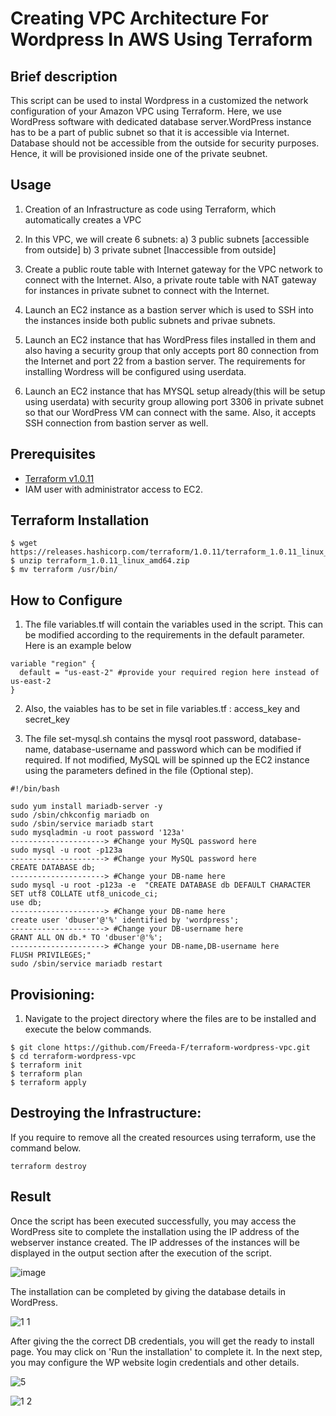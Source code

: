 # Creating VPC Architecture For Wordpress In AWS Using Terraform

## Brief description
This script can be used to instal Wordpress in a customized the network configuration of your Amazon VPC using Terraform. Here, we use WordPress software with dedicated database server.WordPress instance has to be a part of public subnet so that it is accessible via Internet. Database should not be accessible from the outside for security purposes. Hence, it will be provisioned inside one of the private seubnet.


## Usage

1) Creation of an Infrastructure as code using Terraform, which automatically creates a VPC

2) In this VPC, we will create 6 subnets: a) 3 public subnets [accessible from outside] b) 3 private subnet [Inaccessible from outside]

3) Create a public route table with Internet gateway for the VPC network to connect with the Internet. Also, a private route table with NAT gateway for instances in private subnet to connect with the Internet.

4) Launch an EC2 instance as a bastion server which is used to SSH into the instances inside both public subnets and privae subnets.

5) Launch an EC2 instance that has WordPress files installed in them and also having a security group that only accepts port 80 connection from the Internet and port 22 from a bastion server. The requirements for installing Wordress will be configured using userdata.

6) Launch an EC2 instance that has MYSQL setup already(this will be setup using userdata) with security group allowing port 3306 in private subnet so that our WordPress VM can connect with the same. Also, it accepts SSH connection from bastion server as well.

## Prerequisites

- [Terraform v1.0.11](https://www.terraform.io/downloads.html)
- IAM user with administrator access to EC2.

## Terraform Installation

```
$ wget https://releases.hashicorp.com/terraform/1.0.11/terraform_1.0.11_linux_amd64.zip
$ unzip terraform_1.0.11_linux_amd64.zip
$ mv terraform /usr/bin/
```
## How to Configure

1. The file variables.tf will contain the variables used in the script. This can be modified according to the requirements in the default parameter. Here is an example below
```
variable "region" {
  default = "us-east-2" #provide your required region here instead of us-east-2
}
```
2. Also, the vaiables has to be set in file variables.tf : access_key and secret_key

3. The file set-mysql.sh contains the mysql root password, database-name, database-username and password which can be modified if required. If not modified, MySQL will be spinned up the EC2 instance using the parameters defined in the file (Optional step).
```
#!/bin/bash

sudo yum install mariadb-server -y
sudo /sbin/chkconfig mariadb on
sudo /sbin/service mariadb start
sudo mysqladmin -u root password '123a'                                 ---------------------> #Change your MySQL password here
sudo mysql -u root -p123a                                               ---------------------> #Change your MySQL password here
CREATE DATABASE db;                                                     ---------------------> #Change your DB-name here
sudo mysql -u root -p123a -e  "CREATE DATABASE db DEFAULT CHARACTER SET utf8 COLLATE utf8_unicode_ci;
use db;                                                                 ---------------------> #Change your DB-name here
create user 'dbuser'@'%' identified by 'wordpress';                    ---------------------> #Change your DB-username here
GRANT ALL ON db.* TO 'dbuser'@'%';                                     ---------------------> #Change your DB-name,DB-username here
FLUSH PRIVILEGES;"
sudo /sbin/service mariadb restart
```

## Provisioning:

1. Navigate to the project directory where the files are to be installed and execute the below commands.

```
$ git clone https://github.com/Freeda-F/terraform-wordpress-vpc.git
$ cd terraform-wordpress-vpc
$ terraform init
$ terraform plan
$ terraform apply
```

## Destroying the Infrastructure:

If you require to remove all the created resources using terraform, use the command below.
```
terraform destroy
```

## Result 

Once the script has been executed successfully, you may access the WordPress site to complete the installation using the IP address of the webserver instance created. The IP addresses of the instances will be displayed in the output section after the execution of the script.

![image](https://user-images.githubusercontent.com/93197553/144852981-945a13ed-5359-4834-83e8-f67d95b1f4b4.png)

The installation can be completed by giving the database details in WordPress. 

![1 1](https://user-images.githubusercontent.com/93197553/144802139-6bc7e061-2bb1-4209-8286-66c56fb29b5b.PNG)


After giving the the correct DB credentials, you will get the ready to install page. You may click on 'Run the installation' to complete it. In the next step, you may configure the WP website login credentials and other details.

![5](https://user-images.githubusercontent.com/93197553/144802256-07ccd087-cf33-4277-a981-2655d12327da.PNG)

![1 2](https://user-images.githubusercontent.com/93197553/144802195-77ecc0d4-d8b6-4dcc-8866-00cc532bce58.PNG)

